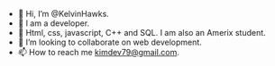 - 👋 Hi, I’m @KelvinHawks.
- 👀 I am a developer.
- 🌱 Html, css, javascript, C++ and SQL. I am also an Amerix student.
- 💞️ I’m looking to collaborate on web development.
- 📫 How to reach me kimdev79@gmail.com.

<!---
KelvinHawks/KelvinHawks is a ✨ special ✨ repository because its `README.md` (this file) appears on your GitHub profile.
You can click the Preview link to take a look at your changes.
--->
